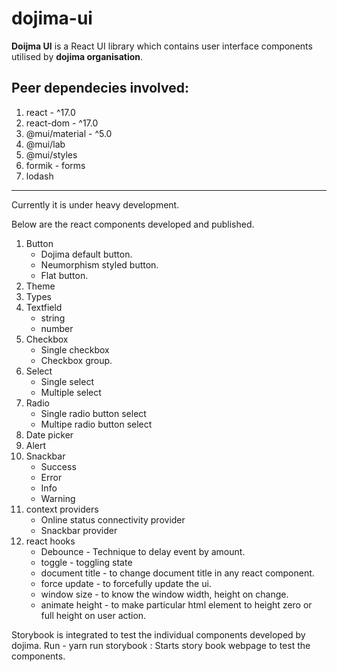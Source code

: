# dojima-ui

**Doijma UI** is a React UI library which contains user interface components utilised by **dojima organisation**.

## Peer dependecies involved:

1.  react - ^17.0
2.  react-dom - ^17.0
3.  @mui/material - ^5.0
4.  @mui/lab
5.  @mui/styles
6.  formik - forms
7.  lodash

***

Currently it is under heavy development.

Below are the react components developed and published.

1. Button
   * Dojima default button.
   * Neumorphism styled button.
   * Flat button.
2. Theme
3. Types
4. Textfield
   - string
   - number
5. Checkbox
   - Single checkbox
   - Checkbox group.
6. Select
   - Single select
   - Multiple select
7. Radio
   - Single radio button select
   - Multipe radio button select
8. Date picker
9. Alert
10. Snackbar
    - Success
    - Error
    - Info
    - Warning
11. context providers
    - Online status connectivity provider
    - Snackbar provider
12. react hooks
    - Debounce - Technique to delay event by amount.
    - toggle - toggling state
    - document title - to change document title in any react component.
    - force update - to forcefully update the ui.
    - window size - to know the window width, height on change.
    - animate height - to make particular html element to height zero or full height on user action.

Storybook is integrated to test the individual components developed by dojima.
Run -
yarn run storybook : Starts story book webpage to test the components.
